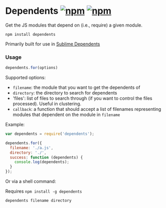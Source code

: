 # Dependents [![npm](http://img.shields.io/npm/v/dependents.svg)](https://npmjs.org/package/dependents) [![npm](http://img.shields.io/npm/dm/dependents.svg)](https://npmjs.org/package/dependents)


Get the JS modules that depend on (i.e., require) a given module.

`npm install dependents`

Primarily built for use in [Sublime Dependents](https://github.com/mrjoelkemp/sublime-dependents)

### Usage

```javascript
dependents.for(options)
```

Supported options:

* `filename`: the module that you want to get the dependents of
* `directory`: the directory to search for dependents
* 'files': list of files to search through (if you want to control the files processed). Useful in clustering.
* `callback`: a function that should accept a list of filenames representing modules that dependent on the module in `filename`

Example:

```javascript
var dependents = require('dependents');

dependents.for({
  filename: './a.js',
  directory: './',
  success: function (dependents) {
    console.log(dependents);
  }
});
```

Or via a shell command:

Requires `npm install -g dependents`

```bash
dependents filename directory
```
